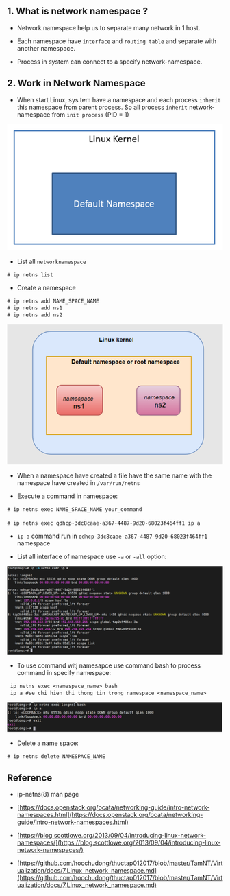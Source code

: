 ## 1. What is network namespace ?

- Network namespace help us to separate many network in 1 host.

- Each namespace have `interface` and `routing table` and separate with another namespace.

- Process in system can connect to a specify network-namespace.

## 2. Work in Network Namespace

- When start Linux, sys tem have a namespace and each process `inherit` this namespace from parent process. So all process `inherit` network-namespace from `init process` (PID = 1)

![namespace](./image/network_namespace/default-namespace.png)

- List all `networknamespace`

```
# ip netns list

```

- Create a namespace

```
# ip netns add NAME_SPACE_NAME
# ip netns add ns1
# ip netns add ns2
```

![](./image/network_namespace/7.2.png)

- When a namespace have created a file have the same name with the namespace have created in `/var/run/netns`

- Execute a command in namespace:

```
# ip netns exec NAME_SPACE_NAME your_command

# ip netns exec qdhcp-3dc8caae-a367-4487-9d20-68023f464ff1 ip a

```

- `ip a` command run in `qdhcp-3dc8caae-a367-4487-9d20-68023f464ff1` namespace

- List all interface of namespace use `-a` or `-all` option:

![](./image/network_namespace/netns1.png)

- To use command witj namesapce use command bash to process command in specify namespace:

```
 ip netns exec <namespace_name> bash
 ip a #se chi hien thi thong tin trong namespace <namespace_name> 
```

![](./image/network_namespace/netns2.png)

- Delete a name space:

```
# ip netns delete NAMESPACE_NAME
```

## Reference

- ip-netns(8) man page

- [https://docs.openstack.org/ocata/networking-guide/intro-network-namespaces.html](https://docs.openstack.org/ocata/networking-guide/intro-network-namespaces.html)

- [https://blog.scottlowe.org/2013/09/04/introducing-linux-network-namespaces/](https://blog.scottlowe.org/2013/09/04/introducing-linux-network-namespaces/)

- [https://github.com/hocchudong/thuctap012017/blob/master/TamNT/Virtualization/docs/7.Linux_network_namespace.md](https://github.com/hocchudong/thuctap012017/blob/master/TamNT/Virtualization/docs/7.Linux_network_namespace.md)
